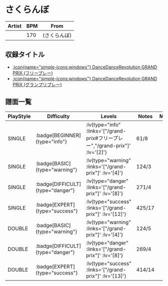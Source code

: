 # さくらんぼ

|Artist|BPM|From|
|------|---|----|
||170|(さくらんぼ)|

## 収録タイトル

- [ :icon{name="simple-icons:windows"} DanceDanceRevolution GRAND PRIX (フリープレー)](/grand-prix#フリープレー)
- [ :icon{name="simple-icons:windows"} DanceDanceRevolution GRAND PRIX (グランプリプレー)](/grand-prix)

## 譜面一覧

|PlayStyle|Difficulty|Levels|Notes|Movie|
|---------|----------|------|-----|-----|
|SINGLE| :badge[BEGINNER]{type="info"} | :lv{type="info" :links='["/grand-prix#フリープレー","/grand-prix"]' :lv='[2]'} |61/8||
|SINGLE| :badge[BASIC]{type="warning"} | :lv{type="warning" :links='["/grand-prix"]' :lv='[4]'} |124/3||
|SINGLE| :badge[DIFFICULT]{type="danger"} | :lv{type="danger" :links='["/grand-prix"]' :lv='[8]'} |271/4||
|SINGLE| :badge[EXPERT]{type="success"} | :lv{type="success" :links='["/grand-prix"]' :lv='[12]'} |425/17||
|DOUBLE| :badge[BASIC]{type="warning"} | :lv{type="warning" :links='["/grand-prix"]' :lv='[4]'} |124/5||
|DOUBLE| :badge[DIFFICULT]{type="danger"} | :lv{type="danger" :links='["/grand-prix"]' :lv='[8]'} |269/4||
|DOUBLE| :badge[EXPERT]{type="success"} | :lv{type="success" :links='["/grand-prix"]' :lv='[13]'} |414/14||

